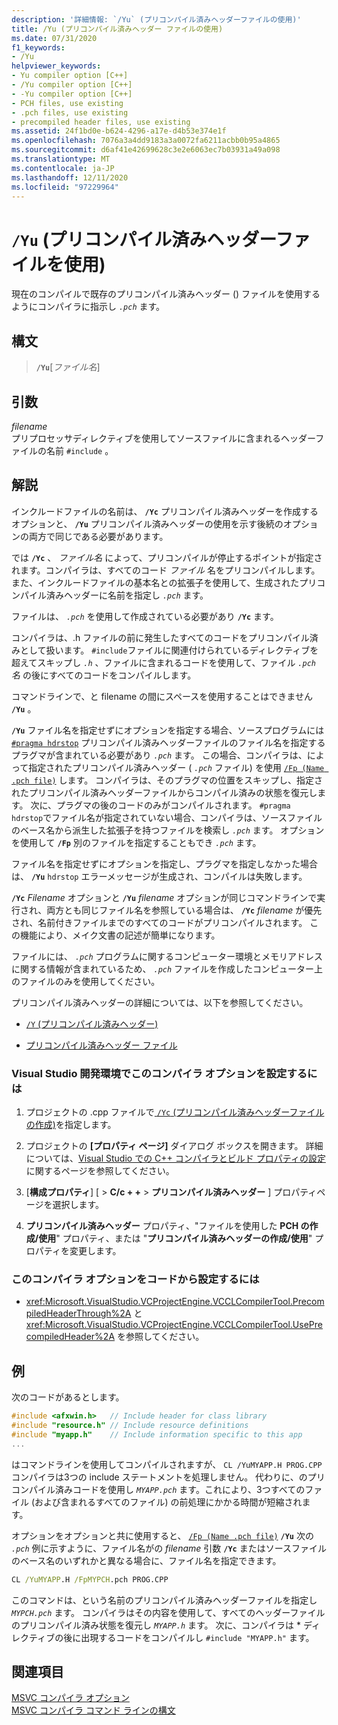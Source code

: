 ```yaml
---
description: '詳細情報: `/Yu` (プリコンパイル済みヘッダーファイルの使用)'
title: /Yu (プリコンパイル済みヘッダー ファイルの使用)
ms.date: 07/31/2020
f1_keywords:
- /Yu
helpviewer_keywords:
- Yu compiler option [C++]
- /Yu compiler option [C++]
- -Yu compiler option [C++]
- PCH files, use existing
- .pch files, use existing
- precompiled header files, use existing
ms.assetid: 24f1bd0e-b624-4296-a17e-d4b53e374e1f
ms.openlocfilehash: 7076a3a4dd9183a3a0072fa6211acbb0b95a4865
ms.sourcegitcommit: d6af41e42699628c3e2e6063ec7b03931a49a098
ms.translationtype: MT
ms.contentlocale: ja-JP
ms.lasthandoff: 12/11/2020
ms.locfileid: "97229964"
---
```

# <a name="yu-use-precompiled-header-file"></a>`/Yu` (プリコンパイル済みヘッダーファイルを使用)

現在のコンパイルで既存のプリコンパイル済みヘッダー () ファイルを使用するようにコンパイラに指示し *`.pch`* ます。

## <a name="syntax"></a>構文

> **`/Yu`**\[*ファイル名*]

## <a name="arguments"></a>引数

*filename*<br/>
プリプロセッサディレクティブを使用してソースファイルに含まれるヘッダーファイルの名前 `#include` 。

## <a name="remarks"></a>解説

インクルードファイルの名前は、 **`/Yc`** プリコンパイル済みヘッダーを作成するオプションと、 **`/Yu`** プリコンパイル済みヘッダーの使用を示す後続のオプションの両方で同じである必要があります。

では **`/Yc`** 、 *ファイル名* によって、プリコンパイルが停止するポイントが指定されます。コンパイラは、すべてのコード *ファイル* 名をプリコンパイルします。また、インクルードファイルの基本名との拡張子を使用して、生成されたプリコンパイル済みヘッダーに名前を指定し *`.pch`* ます。

ファイルは、 *`.pch`* を使用して作成されている必要があり **`/Yc`** ます。

コンパイラは、.h ファイルの前に発生したすべてのコードをプリコンパイル済みとして扱います。 `#include`ファイルに関連付けられているディレクティブを超えてスキップし *`.h`* 、ファイルに含まれるコードを使用して、ファイル *`.pch`* *名* の後にすべてのコードをコンパイルします。

コマンドラインで、と filename の間にスペースを使用することはできません **`/Yu`** 。 

**`/Yu`** ファイル名を指定せずにオプションを指定する場合、ソースプログラムには [`#pragma hdrstop`](../../preprocessor/hdrstop.md) プリコンパイル済みヘッダーファイルのファイル名を指定するプラグマが含まれている必要があり *`.pch`* ます。 この場合、コンパイラは、によって指定されたプリコンパイル済みヘッダー ( *`.pch`* ファイル) を使用 [`/Fp (Name .pch file)`](fp-name-dot-pch-file.md) します。 コンパイラは、そのプラグマの位置をスキップし、指定されたプリコンパイル済みヘッダーファイルからコンパイル済みの状態を復元します。 次に、プラグマの後のコードのみがコンパイルされます。 `#pragma hdrstop`でファイル名が指定されていない場合、コンパイラは、ソースファイルのベース名から派生した拡張子を持つファイルを検索し *`.pch`* ます。 オプションを使用して **`/Fp`** 別のファイルを指定することもでき *`.pch`* ます。

ファイル名を指定せずにオプションを指定し、プラグマを指定しなかった場合は、 **`/Yu`** `hdrstop` エラーメッセージが生成され、コンパイルは失敗します。

**`/Yc`** _Filename_ オプションと **`/Yu`** _filename_ オプションが同じコマンドラインで実行され、両方とも同じファイル名を参照している場合は、 **`/Yc`** _filename_ が優先され、名前付きファイルまでのすべてのコードがプリコンパイルされます。 この機能により、メイク文書の記述が簡単になります。

ファイルには、 *`.pch`* プログラムに関するコンピューター環境とメモリアドレスに関する情報が含まれているため、 *`.pch`* ファイルを作成したコンピューター上のファイルのみを使用してください。

プリコンパイル済みヘッダーの詳細については、以下を参照してください。

- [`/Y` (プリコンパイル済みヘッダー)](y-precompiled-headers.md)

- [プリコンパイル済みヘッダー ファイル](../creating-precompiled-header-files.md)

### <a name="to-set-this-compiler-option-in-the-visual-studio-development-environment"></a>Visual Studio 開発環境でこのコンパイラ オプションを設定するには

1. プロジェクトの .cpp ファイルで[ `/Yc` (プリコンパイル済みヘッダーファイルの作成)](yc-create-precompiled-header-file.md)を指定します。

1. プロジェクトの **[プロパティ ページ]** ダイアログ ボックスを開きます。 詳細については、[Visual Studio での C++ コンパイラとビルド プロパティの設定](../working-with-project-properties.md)に関するページを参照してください。

1. [**構成プロパティ**] [  >  **C/c + +**  >  **プリコンパイル済みヘッダー** ] プロパティページを選択します。

1. **プリコンパイル済みヘッダー** プロパティ、"ファイルを使用した **PCH の作成/使用**" プロパティ、または "**プリコンパイル済みヘッダーの作成/使用**" プロパティを変更します。

### <a name="to-set-this-compiler-option-programmatically"></a>このコンパイラ オプションをコードから設定するには

- <xref:Microsoft.VisualStudio.VCProjectEngine.VCCLCompilerTool.PrecompiledHeaderThrough%2A> と <xref:Microsoft.VisualStudio.VCProjectEngine.VCCLCompilerTool.UsePrecompiledHeader%2A> を参照してください。

## <a name="example"></a>例

次のコードがあるとします。

```cpp
#include <afxwin.h>   // Include header for class library
#include "resource.h" // Include resource definitions
#include "myapp.h"    // Include information specific to this app
...
```

はコマンドラインを使用してコンパイルされますが、 `CL /YuMYAPP.H PROG.CPP` コンパイラは3つの include ステートメントを処理しません。 代わりに、のプリコンパイル済みコードを使用し *`MYAPP.pch`* ます。これにより、3つすべてのファイル (および含まれるすべてのファイル) の前処理にかかる時間が短縮されます。

オプションをオプションと共に使用すると、 [`/Fp (Name .pch file)`](fp-name-dot-pch-file.md) **`/Yu`** 次の *`.pch`* 例に示すように、ファイル名がの *filename* 引数 **`/Yc`** またはソースファイルのベース名のいずれかと異なる場合に、ファイル名を指定できます。

```cmd
CL /YuMYAPP.H /FpMYPCH.pch PROG.CPP
```

このコマンドは、という名前のプリコンパイル済みヘッダーファイルを指定し *`MYPCH.pch`* ます。 コンパイラはその内容を使用して、すべてのヘッダーファイルのプリコンパイル済み状態を復元し *`MYAPP.h`* ます。 次に、コンパイラは * ディレクティブの後に出現するコードをコンパイルし `#include "MYAPP.h"` ます。

## <a name="see-also"></a>関連項目

[MSVC コンパイラ オプション](compiler-options.md)<br/>
[MSVC コンパイラ コマンド ラインの構文](compiler-command-line-syntax.md)
